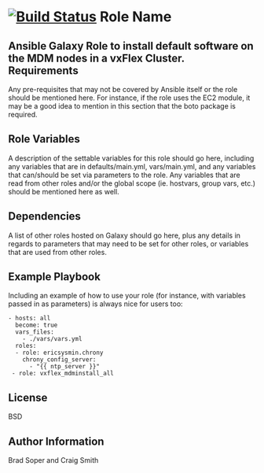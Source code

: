 [![Build Status](https://travis-ci.com/EMC-Underground/vxflex_createcluster.svg?branch=master)](https://travis-ci.com/EMC-Underground/vxflex_createcluster)
Role Name
=========

Ansible Galaxy Role to install default software on the MDM nodes in a vxFlex Cluster.
Requirements
------------

Any pre-requisites that may not be covered by Ansible itself or the role should be mentioned here. For instance, if the role uses the EC2 module, it may be a good idea to mention in this section that the boto package is required.

Role Variables
--------------

A description of the settable variables for this role should go here, including any variables that are in defaults/main.yml, vars/main.yml, and any variables that can/should be set via parameters to the role. Any variables that are read from other roles and/or the global scope (ie. hostvars, group vars, etc.) should be mentioned here as well.

Dependencies
------------

A list of other roles hosted on Galaxy should go here, plus any details in regards to parameters that may need to be set for other roles, or variables that are used from other roles.

Example Playbook
----------------

Including an example of how to use your role (for instance, with variables passed in as parameters) is always nice for users too:

    - hosts: all
      become: true
      vars_files:
        - ./vars/vars.yml
      roles:
      - role: ericsysmin.chrony
        chrony_config_server:
          - "{{ ntp_server }}"
     - role: vxflex_mdminstall_all


License
-------

BSD

Author Information
------------------

Brad Soper and Craig Smith
